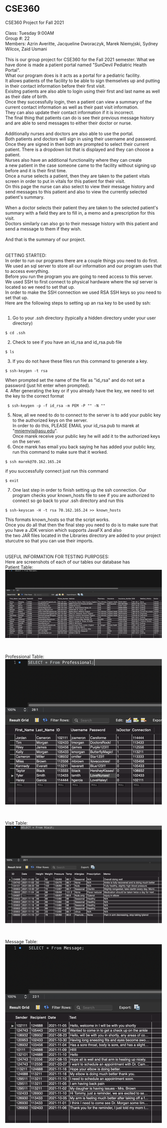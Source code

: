 # CSE360
CSE360 Project for Fall 2021 <br />
<br />
Class: Tuesday 9:00AM <br />
Group #: 22 <br />
Members: Azrin Averitte, Jacqueline Dworaczyk, Marek Niemyjski, Sydney Wilcox, Zaid Usmani <br />
<br />
This is our group project for CSE360 for the Fall 2021 semester. What we have done is made a patient portal named "SunDevil Pediatric Health Portal". <br />
What our program does is it acts as a portal for a pediatric facility. <br />
It allows patients of the facility to be able to sign themselves up and putting in their contact information before their first visit. <br />
Exisitng patients are also able to login using their first and last name as well as their date of birth. <br />
Once they successfully login, then a patient can view a summary of the current contact information as well as their past visit information. <br />
They can also update their contact information if it is incorrect. <br />
The final thing that patients can do is see their previous message history and are able to send messages to either their doctor or nurse. <br />
<br />
Additionally nurses and doctors are also able to use the portal. <br />
Both patients and doctors will sign in using their username and password. <br />
Once they are signed in then both are prompted to select their current patient. There is a dropdown list that is displayed and they can choose a patient. <br />
Nurses also have an additional functionality where they can create <br />
a new patient in the case someone came to the facility without signing up before and it is their first time. <br />
Once a nurse selects a patient, then they are taken to the patient vitals screen in order to put in vitals for this patient for their visit. <br />
On this page the nurse can also select to view their message history and send messages to this patient and also to view the currently selected patient's summary. <br />
<br />
When a doctor selects their patient they are taken to the selected patient's summary with a field they are to fill in, a memo and a prescription for this visit. <br />
Doctors similarly can also go to their message history with this patient and send a message to them if they wish. <br />
<br />
And that is the summary of our project. <br />
<br />
<br />
GETTING STARTED: <br />
In order to run our programs there are a couple things you need to do first. <br />
We used an sql server to store all our information and our program uses that to access everything. <br />
Before you run the program you are going to need access to this server. <br />
We used SSH to first connect to physical hardware where the sql server is located so we need to set that up. <br />
In order to make the SSH connection we used RSA SSH keys so you need to set that up. <br />
Here are the following steps to setting up an rsa key to be used by ssh: <br />
<br />
1. Go to your .ssh directory (typically a hidden directory under your user directory)
```console
$ cd .ssh
```
2. Check to see if you have an id_rsa and id_rsa.pub file
```console
$ ls
```
3. If you do not have these files run this command to generate a key.
```console
$ ssh-keygen -t rsa
```
When prompted set the name of the file as "id_rsa" and do not set a password (just hit enter when prompted). <br />
4. After generating the key or if you already have the key, we need to set the key to the correct format
```console
 $ ssh-keygen -p -f id_rsa -m PEM -P "" -N ""
```
5. Now, all we need to do to connect to the server is to add your public key to the authorized keys on the server. <br />
In order to do this, PLEASE EMAIL your id_rsa.pub to marek at "mniemyjs@asu.edu". <br />
Once marek receive your public key he will add it to the authorized keys on the server. <br />
6. Once marek has email you back saying he has added your public key, run this command to make sure that it worked.
```console
$ ssh marek@70.162.165.24
```
if you successfully connect just run this command
```console
$ exit
```
7. One last step in order to finish setting up the ssh connection.
Our program checks your known_hosts file to see if you are authorized to connect so go back to your .ssh directory and run this
```console
$ ssh-keyscan -H -t rsa 70.162.165.24 >> known_hosts
```
This formats known_hosts so that the script works.
<br />
Once you do all that then the final step you need to do is to make sure that you have a JDK version which supports JavaFX and also <br />
the two JAR files located in the Libraries directory are added to your project sturcutre so that you can use their imports. <br />
<br />
<br />
USEFUL INFORMATION FOR TESTING PURPOSES: <br />
Here are screenshots of each of our tables our database has <br />
Patient Table:
![alt text](https://github.com/marek0039/CSE360/blob/main/Images/Patient_Table.png?raw=true)  <br /> <br /> <br />

Professional Table:
![alt text](https://github.com/marek0039/CSE360/blob/main/Images/Professional_Table.png?raw=true) <br /> <br /> <br />

Visit Table:
![alt text](https://github.com/marek0039/CSE360/blob/main/Images/Visit_Table.png?raw=true) <br /> <br /> <br />

Message Table:
![alt text](https://github.com/marek0039/CSE360/blob/main/Images/Message_Table.png?raw=true) <br /> <br /> <br />

